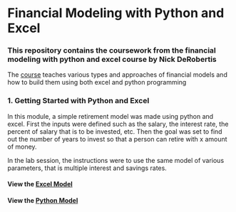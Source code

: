 <h1>Financial Modeling with Python and Excel</h1>
<h3>This repository contains the coursework from the financial modeling with python and excel course by Nick DeRobertis</h3> 
<p>The <a href='https://nickderobertis.github.io/fin-model-course/'>course</a> teaches various types and approaches of financial models and how to build them using both excel and python programming</p>
<h3>1. Getting Started with Python and Excel</h3>
<p>In this module, a simple retirement model was made using python and excel. First the inputs were defined such as the salary, the interest rate, the percent of salary that is to be invested, etc. Then the goal was set to find out the number of years to invest so that a person can retire with x amount of money.</p>
<p>In the lab session, the instructions were to use the same model of various parameters, that is multiple interest and savings rates.</p>
<h4>View the <a href='./Basic Retirement Model.xlsx'>Excel Model</a></h4>
<h4>View the <a href='./Basic Retirement Model.ipynb'>Python Model</a></h4>
